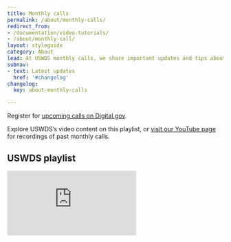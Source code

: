 ```yaml
---
title: Monthly calls
permalink: /about/monthly-calls/
redirect_from:
- /documentation/video-tutorials/
- /about/monthly-call/
layout: styleguide
category: About
lead: At USWDS monthly calls, we share important updates and tips about how to use the Design System.
subnav:
- text: Latest updates
  href: '#changelog'
changelog:
  key: about-monthly-calls

---
```


Register for [upcoming calls on Digital.gov](https://digital.gov/events/).

Explore USWDS’s video content on this playlist, or [visit our YouTube page](https://www.youtube.com/playlist?list=PLd9b-GuOJ3nGqDYCNsCMHCQ9MdD5jfB01) for recordings of past monthly calls.

## USWDS playlist

<div class="usa-embed-container">
  <iframe src="https://www.youtube.com/embed?listType=playlist&list=PLd9b-GuOJ3nGqDYCNsCMHCQ9MdD5jfB01" title="USWDS YouTube playlist" frameborder="0" allowfullscreen></iframe>
</div>
